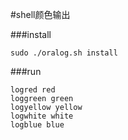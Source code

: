 #shell颜色输出

###install
```shell
sudo ./oralog.sh install

```
###run
```shell
logred red
loggreen green
logyellow yellow
logwhite white
logblue blue
```

